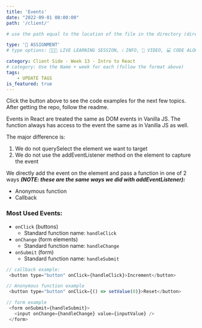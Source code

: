 ```yaml
---
title: 'Events'
date: "2022-09-01 08:00:00"
path: '/client/'

# use the path equal to the location of the file in the directory (directory structure)

type: '📝 ASSIGNMENT'
# type options: 👩🏽‍🏫 LIVE LEARNING SESSION, ℹ️ INFO, 🎥 VIDEO, 💻 CODE ALONG, 🥼 LAB, ↩️ REVIEW/NOTES, 👥 GROUP LEARNING, 👷🏼‍♂️ GROUP PROJECT, 🧠 ASSESSMENT, 📝 ASSIGNMENT

category: Client Side - Week 13 - Intro to React
# category: Use the Name + week for each (follow the format above)
tags: 
    - UPDATE TAGS
is_featured: true
---
```


Click the button above to see the code examples for the next few topics. After getting the repo, follow the readme.

Events in React are treated the same as DOM events in Vanilla JS. The function always has access to the event the same as in Vanilla JS as well.

The major difference is:

1. We do not querySelect the element we want to target
1. We do not use the addEventListener method on the element to capture the event

We directly add the event on the element and pass a function in one of 2 ways **_(NOTE: these are the same ways we did with addEventListener):_**

- Anonymous function
- Callback

### Most Used Events:
- `onClick` (buttons)
  - Standard function name: `handleClick`
- `onChange` (form elements)
  - Standard function name: `handleChange`
- `onSubmit` (form)
  - Standard function name: `handleSubmit`

```js
// callback example:
 <button type="button" onClick={handleClick}>Increment</button>

// Anonymous function example
 <button type="button" onClick={() => setValue(0)}>Reset</button>

// form example
 <form onSubmit={handleSubmit}>
   <input onChange={handleChange} value={inputValue} />
 </form>
 ```
